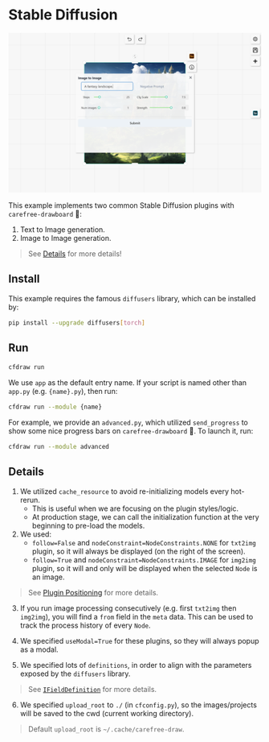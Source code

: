 # Stable Diffusion

![Stable Diffusion](../assets/stable-diffusion.png)

This example implements two common Stable Diffusion plugins with `carefree-drawboard` 🎨:
1. Text to Image generation.
2. Image to Image generation.

> See [Details](#Details) for more details!

## Install

This example requires the famous `diffusers` library, which can be installed by:

```bash
pip install --upgrade diffusers[torch]
```

## Run

```bash
cfdraw run
```

We use `app` as the default entry name. If your script is named other than `app.py` (e.g. `{name}.py`), then run:

```bash
cfdraw run --module {name}
```

For example, we provide an `advanced.py`, which utilized `send_progress` to show some nice progress bars on `carefree-drawboard` 🎨. To launch it, run:

```bash
cfdraw run --module advanced
```

## Details

1. We utilized `cache_resource` to avoid re-initializing models every hot-rerun.
   * This is useful when we are focusing on the plugin styles/logic.
   * At production stage, we can call the initialization function at the very beginning to pre-load the models.
2. We used:
   * `follow=False` and `nodeConstraint=NodeConstraints.NONE` for `txt2img` plugin, so it will always be displayed (on the right of the screen).
   * `follow=True` and `nodeConstraint=NodeConstraints.IMAGE` for `img2img` plugin, so it will and only will be displayed when the selected `Node` is an image.

> See [Plugin Positioning](https://github.com/carefree0910/carefree-drawboard/wiki/Plugin-Positioning) for more details.

3. If you run image processing consecutively (e.g. first `txt2img` then `img2img`), you will find a `from` field in the `meta` data. This can be used to track the process history of every `Node`.

4. We specified `useModal=True` for these plugins, so they will always popup as a modal.

5. We specified lots of `definitions`, in order to align with the parameters exposed by the `diffusers` library.

> See [`IFieldDefinition`](https://github.com/carefree0910/carefree-drawboard/wiki/PythonFieldsPlugin#ifielddefinition) for more details.

6. We specified `upload_root` to `./` (in `cfconfig.py`), so the images/projects will be saved to the cwd (current working directory).

> Default `upload_root` is `~/.cache/carefree-draw`.
